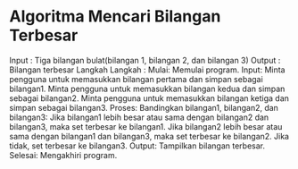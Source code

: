 # Algoritma Mencari Bilangan Terbesar
Input : Tiga bilangan bulat(bilangan 1, bilangan 2, dan bilangan 3)
Output : Bilangan terbesar
Langkah Langkah :
Mulai: Memulai program.
Input:
Minta pengguna untuk memasukkan bilangan pertama dan simpan sebagai bilangan1.
Minta pengguna untuk memasukkan bilangan kedua dan simpan sebagai bilangan2.
Minta pengguna untuk memasukkan bilangan ketiga dan simpan sebagai bilangan3.
Proses:
Bandingkan bilangan1, bilangan2, dan bilangan3:
Jika bilangan1 lebih besar atau sama dengan bilangan2 dan bilangan3, maka set terbesar ke bilangan1.
Jika bilangan2 lebih besar atau sama dengan bilangan1 dan bilangan3, maka set terbesar ke bilangan2.
Jika tidak, set terbesar ke bilangan3.
Output: Tampilkan bilangan terbesar.
Selesai: Mengakhiri program.


